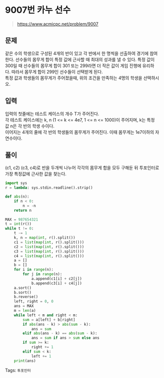 # 9007번 카누 선수
>https://www.acmicpc.net/problem/9007

## 문제
같은 수의 학생으로 구성된 4개의 반이 있고 각 반에서 한 명씩을 선출하여 경기에 참여한다. 선수들의 몸무게 합이 특정 값에 근사할 때 최대의 성과를 낼 수 있다. 특정 값이 300일 때 선수들의 몸무게 합이 301 또는 299라면 더 작은 값이 게임 진행에 유리하다. 따라서 몸무게 합이 299인 선수들이 선택받게 된다.  
특정 값과 학생들의 몸무게가 주어졌을때, 위의 조건을 만족하는 4명의 학생을 선택하시오.

## 입력
입력의 첫줄에는 테스트 케이스의 개수 T가 주어진다.  
각 테스트 케이스에는 k, n (1 <= k <= 4e7, 1 <= n <= 1000)이 주어지며, k는 특정 값 n은 각 반의 학생 수이다.  
이어지는 4개의 줄에 각 반의 학생들의 몸무게가 주어진다. 이때 몸무게는 1e7이하의 자연수이다.

## 풀이
(c1, c2) (c3, c4)로 반을 두개씩 나누어 각각의 몸무게 합을 모두 구해둔 뒤 투포인터로 가장 특정값에 근사한 값을 찾는다.

```python
import sys
r = lambda: sys.stdin.readline().strip()

def abs(n):
    if n < 0:
        n = -n
    return n
    
MAX = 987654321
t = int(r())
while t != 0:
    t -= 1
    k, n = map(int, r().split())
    c1 = list(map(int, r().split()))
    c2 = list(map(int, r().split()))
    c3 = list(map(int, r().split()))
    c4 = list(map(int, r().split()))
    a = []
    b = []
    for i in range(n):
        for j in range(n):
            a.append(c1[i] + c2[j])
            b.append(c3[i] + c4[j])
    a.sort()
    b.sort()
    b.reverse()
    left, right = 0, 0
    ans = MAX
    m = len(a)
    while left < m and right < m:
        sum = a[left] + b[right]
        if abs(ans - k) > abs(sum - k):
            ans = sum
        elif abs(ans - k) == abs(sum - k):
            ans = sum if ans > sum else ans
        if sum >= k:
            right += 1
        elif sum < k:
            left += 1
    print(ans)
```

Tags: `투포인터`